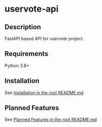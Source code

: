 # uservote-api

## Description

FastAPI based API for uservote project.

## Requirements

Python 3.8+

## Installation

See [Installation in the root README.md](/README.md#installation)

## Planned Features

See [Planned Features in the root README.md](/README.md#planned-features)

